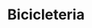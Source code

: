 ---
title: "Bicicleteria"
url: /ciudad-autonoma-de-buenos-aires/bicicleteria-alvarez-jonte/
shop: bicicleta
---